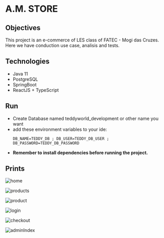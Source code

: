 # A.M. STORE

## Objectives

This project is an e-commerce of LES class of FATEC - Mogi das Cruzes. Here we have conduction use case, analisis and tests.

## Technologies

- Java 11
- PostgreSQL
- SpringBoot
- ReactJS + TypeScript

## Run

- Create Database named teddyworld_development or other name you want
- add these environment variables to your ide:
  ```
  DB_NAME=TEDDY_DB ; DB_USER=TEDDY_DB_USER ; DB_PASSWORD=TEDDY_DB_PASSWORD
  ```
- **Remember to install dependencies before running the project.**

## Prints

![home](https://github.com/aninhafsilva/teddy-world/blob/feature/orders_devolution/redImages/01-home.png)

![products](https://github.com/aninhafsilva/teddy-world/blob/feature/orders_devolution/redImages/02-products.png)

![product](https://github.com/aninhafsilva/teddy-world/blob/feature/orders_devolution/redImages/03-product.png)

![login](https://github.com/aninhafsilva/teddy-world/blob/feature/orders_devolution/redImages/04%20-%20login.png)

![checkout](https://github.com/aninhafsilva/teddy-world/blob/feature/orders_devolution/redImages/05-checkout.png)

![adminIndex](https://github.com/aninhafsilva/teddy-world/blob/feature/orders_devolution/redImages/06-dashboard.png)



